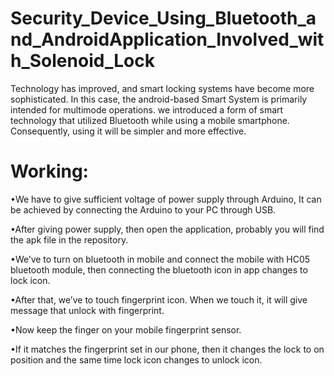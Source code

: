 # Security_Device_Using_Bluetooth_and_AndroidApplication_Involved_with_Solenoid_Lock
Technology has improved, and smart locking systems have become more sophisticated. In this case, the android-based Smart System is primarily intended for multimode operations. we introduced a form of smart technology that utilized Bluetooth while using a mobile smartphone. Consequently, using it will be simpler and more effective.
# Working:
•We have to give sufficient voltage of power supply through Arduino, It can be achieved by connecting the Arduino to your PC through USB.

•After giving power supply, then open the application, probably you will find the apk file in the repository.

•We’ve to turn on bluetooth in mobile and connect the mobile with HC05 bluetooth module, then connecting the bluetooth icon in app changes to lock icon.

•After that, we’ve to touch fingerprint icon. When we touch it, it will give message
that unlock with fingerprint.

•Now keep the finger on your mobile fingerprint sensor.

•If it matches the fingerprint set in our phone, then it changes the lock to on position and the same time lock icon changes to unlock icon.
